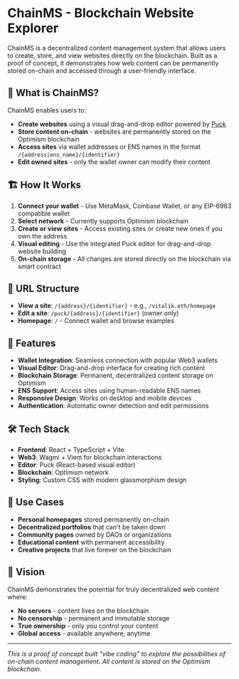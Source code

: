 # ChainMS - Blockchain Website Explorer

ChainMS is a decentralized content management system that allows users to create, store, and view websites directly on the blockchain. Built as a proof of concept, it demonstrates how web content can be permanently stored on-chain and accessed through a user-friendly interface.

## 🌟 What is ChainMS?

ChainMS enables users to:

- **Create websites** using a visual drag-and-drop editor powered by [Puck](https://puckeditor.com/)
- **Store content on-chain** - websites are permanently stored on the Optimism blockchain
- **Access sites** via wallet addresses or ENS names in the format `/{address|ens_name}/{identifier}`
- **Edit owned sites** - only the wallet owner can modify their content

## 🏗️ How It Works

1. **Connect your wallet** - Use MetaMask, Coinbase Wallet, or any EIP-6963 compatible wallet
2. **Select network** - Currently supports Optimism blockchain
3. **Create or view sites** - Access existing sites or create new ones if you own the address
4. **Visual editing** - Use the integrated Puck editor for drag-and-drop website building
5. **On-chain storage** - All changes are stored directly on the blockchain via smart contract

## 🔗 URL Structure

- **View a site**: `/{address}/{identifier}` - e.g., `/vitalik.eth/homepage`
- **Edit a site**: `/puck/{address}/{identifier}` (owner only)
- **Homepage**: `/` - Connect wallet and browse examples

## 🚀 Features

- **Wallet Integration**: Seamless connection with popular Web3 wallets
- **Visual Editor**: Drag-and-drop interface for creating rich content
- **Blockchain Storage**: Permanent, decentralized content storage on Optimism
- **ENS Support**: Access sites using human-readable ENS names
- **Responsive Design**: Works on desktop and mobile devices
- **Authentication**: Automatic owner detection and edit permissions

## 🛠️ Tech Stack

- **Frontend**: React + TypeScript + Vite
- **Web3**: Wagmi + Viem for blockchain interactions
- **Editor**: Puck (React-based visual editor)
- **Blockchain**: Optimism network
- **Styling**: Custom CSS with modern glassmorphism design

## 🎯 Use Cases

- **Personal homepages** stored permanently on-chain
- **Decentralized portfolios** that can't be taken down
- **Community pages** owned by DAOs or organizations
- **Educational content** with permanent accessibility
- **Creative projects** that live forever on the blockchain

## 🔮 Vision

ChainMS demonstrates the potential for truly decentralized web content where:

- **No servers** - content lives on the blockchain
- **No censorship** - permanent and immutable storage
- **True ownership** - only you control your content
- **Global access** - available anywhere, anytime

---

_This is a proof of concept built "vibe coding" to explore the possibilities of on-chain content management. All content is stored on the Optimism blockchain._
